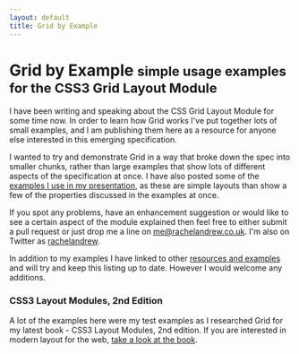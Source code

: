 ```yaml
---
layout: default
title: Grid by Example
---
```

# Grid by Example <small>simple usage examples for the CSS3 Grid Layout Module</small>

I have been writing and speaking about the CSS Grid Layout Module for some time now. In order to learn how Grid works I've put together lots of small examples, and I am publishing them here as a resource for anyone else interested in this emerging specification. 

I wanted to try and demonstrate Grid in a way that broke down the spec into smaller chunks, rather than large examples that show lots of different aspects of the specification at once. I have also posted some of the [examples I use in my presentation](examples/page-layout/), as these are simple layouts than show a few of the properties discussed in the examples at once.

If you spot any problems, have an enhancement suggestion or would like to see a certain aspect of the module explained then feel free to either submit a pull request or just drop me a line on [me@rachelandrew.co.uk](mailto:me@rachelandrew.co.uk). I'm also on Twitter as <a href="http://twitter.com/rachelandrew">rachelandrew</a>.

In addition to my examples I have linked to other [resources and examples](/resources) and will try and keep this listing up to date. However I would welcome any additions.

<div class="bg-info book">
	<h3>CSS3 Layout Modules, 2nd Edition</h3>
	<p>A lot of the examples here were my test examples as I researched Grid for my latest book - CSS3 Layout Modules, 2nd edition. If you are interested in modern layout for the web, <a href="http://rachelandrew.co.uk/books/css3-layout-modules/">take a look at the book</a>.</p>
</div>
		